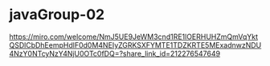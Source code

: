 # javaGroup-02


https://miro.com/welcome/NmJ5UE9JeWM3cnd1RE1lOERHUHZmQmVqYktQSDlCbDhEempHdlF0d0M4NEIyZGRKSXFYMTE1TDZKRTE5MExadnwzNDU4NzY0NTcyNzY4NjU0OTc0fDQ=?share_link_id=212276547649
